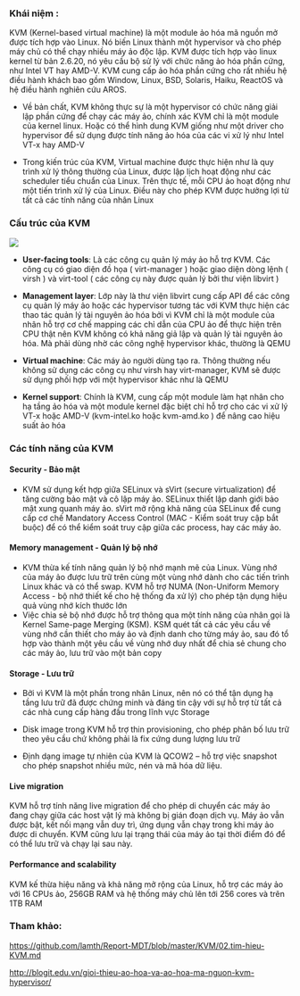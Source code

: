 ### Khái niệm :
KVM (Kernel-based virtual machine) là một module ảo hóa mã nguồn mở được tích hợp vào Linux. Nó biến Linux thành một hypervisor và cho phép máy chủ có thể chạy nhiều máy ảo độc lập. KVM được tích hợp vào linux kernel từ bản 2.6.20, nó yêu cầu bộ sử lý với chức năng ảo hóa phần cứng, như Intel VT hay AMD-V. KVM cung cấp ảo hóa phần cứng cho rất nhiều hệ điều hành khách bao gồm Window, Linux, BSD, Solaris, Haiku, ReactOS và hệ điều hành nghiên cứu AROS.

- Về bản chất, KVM không thực sự là một hypervisor có chức năng giải lập phần cứng để chạy các máy ảo, chính xác KVM chỉ là một module của kernel linux. Hoặc có thể hình dung KVM giống như một driver cho hypervisor để sử dụng được tính năng ảo hóa của các vi xử lý như Intel VT-x hay AMD-V

- Trong kiến trúc của KVM, Virtual machine được thực hiện như là quy trình xử lý thông thường của Linux, được lập lịch hoạt động như các scheduler tiểu chuẩn của Linux. Trên thực tế, mỗi CPU ảo hoạt động như một tiến trình xử lý của Linux. Điều này cho phép KVM được hưởng lợi từ tất cả các tính năng của nhân Linux

### Cấu trúc của KVM

<img src="https://github.com/vjnkvt/Images/blob/master/kvminfra.png">

- **User-facing tools**: Là các công cụ quản lý máy ảo hỗ trợ KVM. Các công cụ có giao diện đồ họa ( virt-manager ) hoặc giao diện dòng lệnh ( virsh ) và virt-tool ( các công cụ này được quản lý bởi thư viện libvirt )

- **Management layer**: Lớp này là thư viện libvirt cung cấp API để các công cụ quản lý máy ảo hoặc các hypervisor tương tác với KVM thực hiện các thao tác quản lý tài nguyên ảo hóa bởi vì KVM chỉ là một module của nhân hỗ trợ cơ chế mapping các chỉ dẫn của CPU ảo để thực hiện trên CPU thật nên KVM không có khả năng giả lập và quản lý tài nguyên ảo hóa. Mà phải dùng nhờ các công nghệ hypervisor khác, thường là QEMU

- **Virtual machine**: Các máy ảo người dùng tạo ra. Thông thường nếu không sử dụng các công cụ như virsh hay virt-manager, KVM sẽ được sử dụng phối hợp với một hypervisor khác như là QEMU

- **Kernel support**: Chính là KVM, cung cấp một module làm hạt nhân cho hạ tầng ảo hóa và một module kernel đặc biệt chỉ hỗ trợ cho các vi xử lý VT-x hoặc AMD-V (kvm-intel.ko hoặc kvm-amd.ko ) để nâng cao hiệu suất ảo hóa

### Các tính năng của KVM

#### Security - Bảo mật

- KVM sử dụng kết hợp giữa SELinux và sVirt (secure virtualization) để tăng cường bảo mật và cô lập máy ảo. SELinux thiết lập danh giới bảo mật xung quanh máy ảo. sVirt mở rộng khả năng của SELinux để cung cấp cơ chế Mandatory Access Control (MAC - Kiểm soát truy cập bắt buộc) để có thể kiểm soát truy cập giữa các process, hay các máy ảo.

#### Memory management - Quản lý bộ nhớ
- KVM thừa kế tính năng quản lý bộ nhớ mạnh mẽ của Linux. Vùng nhớ của máy ảo được lưu trữ trên cùng một vùng nhớ dành cho các tiến trình Linux khác và có thể swap. KVM hỗ trợ NUMA (Non-Uniform Memory Access - bộ nhớ thiết kế cho hệ thống đa xử lý) cho phép tận dụng hiệu quả vùng nhớ kích thước lớn
- Việc chia sẻ bộ nhớ được hỗ trợ thông qua một tính năng của nhân gọi là Kernel Same-page Merging (KSM). KSM quét tất cả các yêu cầu về vùng nhớ cần thiết cho máy ảo và định danh cho từng máy ảo, sau đó tổ hợp vào thành một yêu cầu về vùng nhớ duy nhất để chia sẻ chung cho các máy ảo, lưu trữ vào một bản copy
#### Storage - Lưu trữ

- Bởi vì KVM là một phần trong nhân Linux, nên nó có thể tận dụng hạ tầng lưu trữ đã được chứng minh và đáng tin cậy với sự hỗ trợ từ tất cả các nhà cung cấp hàng đầu trong lĩnh vực Storage

- Disk image trong KVM hỗ trợ thin provisioning, cho phép phân bố lưu trữ theo yêu cầu chứ không phải là fix cứng dung lượng lưu trữ

- Định dạng image tự nhiên của KVM là QCOW2 – hỗ trợ việc snapshot cho phép snapshot nhiều mức, nén và mã hóa dữ liệu.

#### Live migration

KVM hỗ trợ tính năng live migration để cho phép di chuyển các máy ảo đang chạy giữa các host vật lý mà không bị gián đoạn dịch vụ. Máy ảo vẫn được bật, kết nối mạng vẫn duy trì, ứng dụng vẫn chạy trong khi máy ảo được di chuyển. KVM cũng lưu lại trạng thái của máy ảo tại thời điểm đó để có thể lưu trữ và chạy lại sau này.

#### Performance and scalability

KVM kế thừa hiệu năng và khả năng mở rộng của Linux, hỗ trợ các máy ảo với 16 CPUs ảo, 256GB RAM và hệ thống máy chủ lên tới 256 cores và trên 1TB RAM

### Tham khảo: 

https://github.com/lamth/Report-MDT/blob/master/KVM/02.tim-hieu-KVM.md

http://blogit.edu.vn/gioi-thieu-ao-hoa-va-ao-hoa-ma-nguon-kvm-hypervisor/


